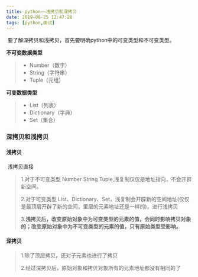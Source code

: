```yaml
---
title: python——浅拷贝和深拷贝
date: 2019-08-25 12:47:28
tags: [python,面试]
---
```


​	要了解深拷贝和浅拷贝，首先要明确python中的可变类型和不可变类型。

**不可变数据类型**

> - Number（数字）
> - String（字符串）
> - Tuple（元组）

**可变数据类型**

> - List（列表）
> - Dictionary（字典）
> - Set（集合）





### 深拷贝和浅拷贝

#### 浅拷贝

​	浅拷贝直接

> 1.对于不可变类型 Number String Tuple,浅复制仅仅是地址指向，不会开辟新空间。
>
> 2.对于可变类型 List、Dictionary、Set，浅复制会开辟新的空间地址(仅仅是最顶层开辟了新的空间，里层的元素地址还是一样的)，进行浅拷贝
>
> 3.**浅拷贝后，改变原始对象中为可变类型的元素的值，会同时影响拷贝对象的；改变原始对象中为不可变类型的元素的值，只有原始类型受影响。**

#### 深拷贝

> 1.除了顶层拷贝，还对子元素也进行了拷贝
>
> 2.经过深拷贝后，原始对象和拷贝对象所有的元素地址都没有相同的了